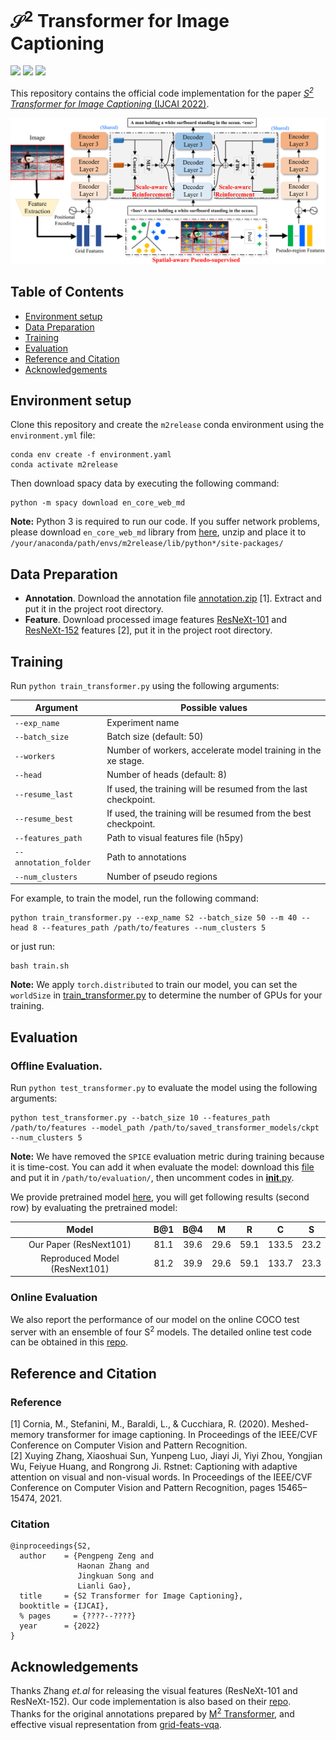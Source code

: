 # $\mathcal{S}^2$ Transformer for Image Captioning

[![](https://img.shields.io/badge/python-3.7.11-orange.svg)](https://www.python.org/)
[![](https://img.shields.io/apm/l/vim-mode.svg)](https://github.com/zchoi/S2-Transformer/blob/main/LICENSE)
[![](https://img.shields.io/badge/Pytorch-1.7.1-red.svg)](https://pytorch.org/)

This repository contains the official code implementation for the paper [_S<sup>2</sup> Transformer for Image Captioning_ (IJCAI 2022)](https://openaccess.thecvf.com/content/CVPR2021/papers/Zhang_RSTNet_Captioning_With_Adaptive_Attention_on_Visual_and_Non-Visual_Words_CVPR_2021_paper.pdf).

<p align="center">
  <img src="framework.png" alt="Relationship-Sensitive Transformer" width="850"/>
</p>

## Table of Contents
- [Environment setup](#environment-setup)
- [Data Preparation](#data-preparation)
- [Training](#training)
- [Evaluation](#evaluation)
- [Reference and Citation](#reference-and-citation)
- [Acknowledgements](#acknowledgements)

## Environment setup

Clone this repository and create the `m2release` conda environment using the `environment.yml` file:
```
conda env create -f environment.yaml
conda activate m2release
```

Then download spacy data by executing the following command:
```
python -m spacy download en_core_web_md
```

**Note:** Python 3 is required to run our code. If you suffer network problems, please download ```en_core_web_md``` library from [here](https://drive.google.com/file/d/1jf6ecYDzIomaGt3HgOqO_7rEL6oiTjgN/view?usp=sharing), unzip and place it to ```/your/anaconda/path/envs/m2release/lib/python*/site-packages/```


## Data Preparation

* **Annotation**. Download the annotation file [annotation.zip](https://drive.google.com/file/d/1Zc2P3-MIBg3JcHT1qKeYuQt9CnQcY5XJ/view?usp=sharing) [1]. Extract and put it in the project root directory.
* **Feature**. Download processed image features [ResNeXt-101](https://stduestceducn-my.sharepoint.com/:f:/g/personal/zhn_std_uestc_edu_cn/EssZY4Xdb0JErCk0A1Yx3vUBaRbXau88scRvYw4r1ZuwPg?e=f2QFGp) and [ResNeXt-152](https://stduestceducn-my.sharepoint.com/:f:/g/personal/zhn_std_uestc_edu_cn/EssZY4Xdb0JErCk0A1Yx3vUBaRbXau88scRvYw4r1ZuwPg?e=f2QFGp) features [2], put it in the project root directory.
<!-- * **Evaluation**. Download the evaluation tools [here](https://pan.baidu.com/s/1xVZO7t8k4H_l3aEyuA-KXQ). Acess code: jcj6. Extarct and put it in the project root directory. -->


## Training
Run `python train_transformer.py` using the following arguments:

| Argument | Possible values |
|------|------|
| `--exp_name` | Experiment name|
| `--batch_size` | Batch size (default: 50) |
| `--workers` | Number of workers, accelerate model training in the xe stage.|
| `--head` | Number of heads (default: 8) |
| `--resume_last` | If used, the training will be resumed from the last checkpoint. |
| `--resume_best` | If used, the training will be resumed from the best checkpoint. |
| `--features_path` | Path to visual features file (h5py)|
| `--annotation_folder` | Path to annotations |
| `--num_clusters` | Number of pseudo regions |

For example, to train the model, run the following command:
```
python train_transformer.py --exp_name S2 --batch_size 50 --m 40 --head 8 --features_path /path/to/features --num_clusters 5
```
or just run:
```
bash train.sh
```
**Note:** We apply `torch.distributed` to train our model, you can set the `worldSize` in [train_transformer.py]() to determine the number of GPUs for your training.

## Evaluation
### Offline Evaluation.
Run `python test_transformer.py` to evaluate the model using the following arguments:
```
python test_transformer.py --batch_size 10 --features_path /path/to/features --model_path /path/to/saved_transformer_models/ckpt --num_clusters 5
```
  
**Note:** We have removed the ```SPICE``` evaluation metric during training because it is time-cost. You can add it when evaluate the model: download this [file](https://drive.google.com/file/d/1vEVsbEFjDstmSvoWhu4UdKaJjX1jJXpR/view?usp=sharing) and put it in ```/path/to/evaluation/```, then uncomment codes in [__init__.py](https://github.com/zchoi/S2-Transformer/blob/master/evaluation/__init__.py).

We provide pretrained model [here](https://drive.google.com/file/d/1Y133r4Wd9ediS1Jqlwc1qtL15vCK_Mik/view?usp=sharing), you will get following results (second row) by evaluating the pretrained model:

| Model 	| B@1 	| B@4 	|        M   	| R 	| C 	| S |
|:---------:	|:-------:	|:-:	|:---------------:	|:--------------------------:	|:-------:	| :-------:|
| Our Paper (ResNext101) 	|     81.1   	| 39.6 	|               29.6 	|              59.1             	|    133.5   	|  23.2|
|   Reproduced Model (ResNext101) 	|   81.2   	| 39.9 	| 29.6 	|   59.1  	|  133.7 	|  23.3|



### Online Evaluation
We also report the performance of our model on the online COCO test server with an ensemble of four S<sup>2</sup> models. The detailed online test code can be obtained in this [repo](https://github.com/zhangxuying1004/RSTNet).

## Reference and Citation
### Reference
[1] Cornia, M., Stefanini, M., Baraldi, L., & Cucchiara, R. (2020). Meshed-memory transformer for image captioning. In Proceedings of the IEEE/CVF Conference on Computer Vision and Pattern Recognition.  
[2] Xuying Zhang, Xiaoshuai Sun, Yunpeng Luo, Jiayi Ji, Yiyi Zhou, Yongjian Wu, Feiyue
Huang, and Rongrong Ji. Rstnet: Captioning with adaptive attention on visual and non-visual words. In Proceedings of the IEEE/CVF Conference on Computer Vision and Pattern Recognition, pages 15465–15474, 2021.
### Citation
```
@inproceedings{S2,
  author    = {Pengpeng Zeng and
               Haonan Zhang and
               Jingkuan Song and 
               Lianli Gao},
  title     = {S2 Transformer for Image Captioning},
  booktitle = {IJCAI},
  % pages     = {????--????}
  year      = {2022}
}
```
## Acknowledgements
Thanks Zhang _et.al_ for releasing the visual features (ResNeXt-101 and ResNeXt-152). Our code implementation is also based on their [repo](https://github.com/zhangxuying1004/RSTNet).   
Thanks for the original annotations prepared by [M<sup>2</sup> Transformer](https://github.com/aimagelab/meshed-memory-transformer), and effective visual representation from [grid-feats-vqa](https://github.com/facebookresearch/grid-feats-vqa).